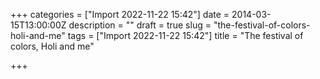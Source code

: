 +++
categories = ["Import 2022-11-22 15:42"]
date = 2014-03-15T13:00:00Z
description = ""
draft = true
slug = "the-festival-of-colors-holi-and-me"
tags = ["Import 2022-11-22 15:42"]
title = "The festival of colors, Holi and me"

+++




